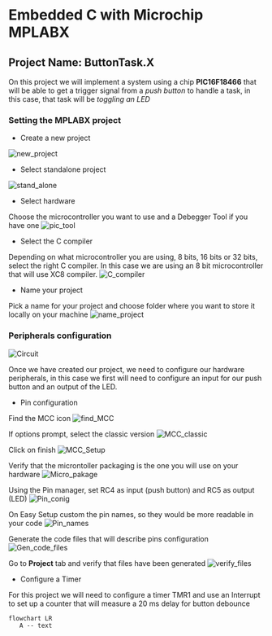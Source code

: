# Embedded C with Microchip MPLABX
## Project Name: ButtonTask.X
On this project we will implement a system using a chip **PIC16F18466** that will be able to get a trigger signal from a *push button* to handle a task, in this case, that task will be *toggling an LED*
### Setting the MPLABX project
- Create a new project

![new_project](/screenshots/create_new_project.png)
- Select standalone project

![stand_alone](/screenshots/standalone_project.png)
- Select hardware

Choose the microcontroller you want to use and a Debegger Tool if you have one
![pic_tool](/screenshots/choose_pic_and_tool.png)
- Select the C compiler

Depending on what microcontroller you are using, 8 bits, 16 bits or 32 bits, select the right C compiler. In this case we are using an 8 bit microcontroller that will use XC8 compiler.
![C_compiler](/screenshots/choose_C_compiler_suitable_with_pic.png)
- Name your project

Pick a name for your project and choose folder where you want to store it locally on your machine
![name_project](/screenshots/name_prject_select_location.png)

### Peripherals configuration
![Circuit](/screenshots/circuitButtonTask.svg)

Once we have created our project, we need to configure our hardware peripherals, in this case we first will need to configure an input for our push button and an output of the LED.
- Pin configuration

Find the MCC icon
![find_MCC](/screenshots/find_MCC.png)

If options prompt, select the classic version
![MCC_classic](/screenshots/MCC_classic.png)

Click on finish
![MCC_Setup](/screenshots/MCC_setup.png)

Verify that the microntoller packaging is the one you will use on your hardware
![Micro_pakage](/screenshots/select_right_packaging.png)

Using the Pin manager, set RC4 as input (push button) and RC5 as output (LED)
![Pin_conig](/screenshots/pinConfig.png)

On Easy Setup custom the pin names, so they would be more readable in your code
![Pin_names](/screenshots/customPinNames.png)

Generate the code files that will describe pins configuration
![Gen_code_files](/screenshots/generateFiles.png)

Go to **Project** tab and verify that files have been generated
![verify_files](/screenshots/codeGenForPins.png)

- Configure a Timer

For this project we will need to configure a timer TMR1 and use an Interrupt to set up a counter that will measure a 20 ms delay for button debounce
```mermaid
flowchart LR
   A -- text
```
